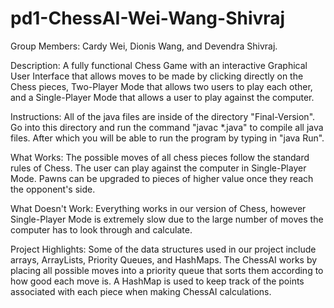 pd1-ChessAI-Wei-Wang-Shivraj
============================

Group Members: Cardy Wei, Dionis Wang, and Devendra Shivraj.

Description: A fully functional Chess Game with an interactive Graphical User Interface that allows moves to be made by clicking directly on the Chess pieces, Two-Player Mode that allows two users to play each other, and a Single-Player Mode that allows a user to play against the computer.

Instructions: All of the java files are inside of the directory "Final-Version". Go into this directory and run the command "javac *.java" to compile all java files. After which you will be able to run the program by typing in "java Run".

What Works: The possible moves of all chess pieces follow the standard rules of Chess. The user can play against the computer in Single-Player Mode. Pawns can be upgraded to pieces of higher value once they reach the opponent's side.

What Doesn't Work: Everything works in our version of Chess, however Single-Player Mode is extremely slow due to the large number of moves the computer has to look through and calculate.

Project Highlights: Some of the data structures used in our project include arrays, ArrayLists, Priority Queues, and HashMaps. The ChessAI works by placing all possible moves into a priority queue that sorts them according to how good each move is. A HashMap is used to keep track of the points associated with each piece when making ChessAI calculations.
